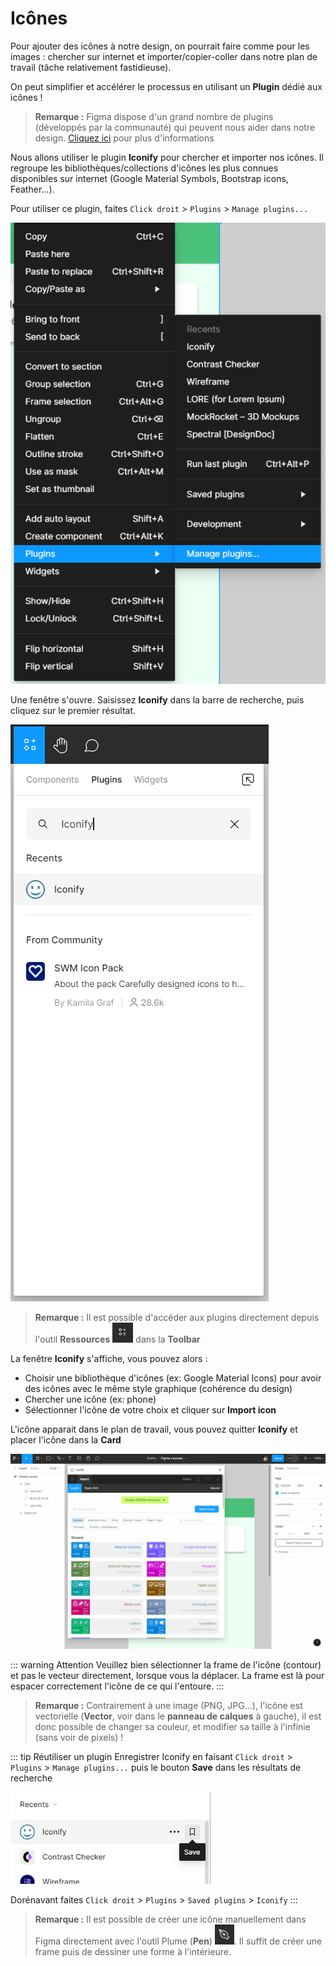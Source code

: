 # Icônes

Pour ajouter des icônes à notre design, on pourrait faire comme pour les images : chercher sur internet et importer/copier-coller dans notre plan de travail (tâche relativement fastidieuse).
 
On peut simplifier et accélérer le processus en utilisant un **Plugin** dédié aux icônes !

> **Remarque :** Figma dispose d'un grand nombre de plugins (développés par la communauté) qui peuvent nous aider dans notre design. [Cliquez ici](../plugin.md) pour plus d'informations

Nous allons utiliser le plugin **Iconify** pour chercher et importer nos icônes. Il regroupe les bibliothèques/collections d'icônes les plus connues disponibles sur internet (Google Material Symbols, Bootstrap icons, Feather...).

Pour utiliser ce plugin, faites `Click droit` > `Plugins` > `Manage plugins...`

![right click plugins](../../../assets/img/figma/theory/ui-components/icons/right-click-plugins.png)

Une fenêtre s'ouvre. Saisissez **Iconify** dans la barre de recherche, puis cliquez sur le premier résultat.

![plugins search](../../../assets/img/figma/theory/ui-components/icons/plugins-search.png)

> **Remarque :** Il est possible d'accéder aux plugins directement depuis l'outil **Ressources** <img height="32px" alt="ressources icon" src="../../../assets/img/figma/theory/ui-components/icons/ressources-icon.png"> dans la **Toolbar**

La fenêtre **Iconify** s'affiche, vous pouvez alors :
- Choisir une bibliothèque d'icônes (ex: Google Material Icons) pour avoir des icônes avec le même style graphique (cohérence du design)
- Chercher une icône (ex: phone)
- Sélectionner l'icône de votre choix et cliquer sur **Import icon**

L'icône apparait dans le plan de travail, vous pouvez quitter **Iconify** et placer l'icône dans la **Card**

![use iconify](../../../assets/img/figma/theory/ui-components/icons/use-iconify.gif)

::: warning Attention
Veuillez bien sélectionner la frame de l'icône (contour) et pas le vecteur directement, lorsque vous la déplacer. La frame est là pour espacer correctement l'icône de ce qui l'entoure.
:::

> **Remarque :** Contrairement à une image (PNG, JPG...), l'icône est vectorielle (**Vector**, voir dans le **panneau de calques** à gauche), il est donc possible de changer sa couleur, et modifier sa taille à l'infinie (sans voir de pixels) !

::: tip Réutiliser un plugin
Enregistrer Iconify en faisant `Click droit` > `Plugins` > `Manage plugins...` puis le bouton **Save** dans les résultats de recherche

![iconify plugin save](../../../assets/img/figma/theory/ui-components/icons/save-iconify-plugin.png)

Dorénavant  faites `Click droit` > `Plugins` > `Saved plugins` > `Iconify`
:::

> **Remarque :** Il est possible de créer une icône manuellement dans Figma directement avec l'outil Plume (**Pen**) <img height="32px" alt="plume tool icon" src="../../../assets/img/figma/theory/common-icons/plume-icon.png">. Il suffit de créer une frame puis de dessiner une forme à l'intérieure.

